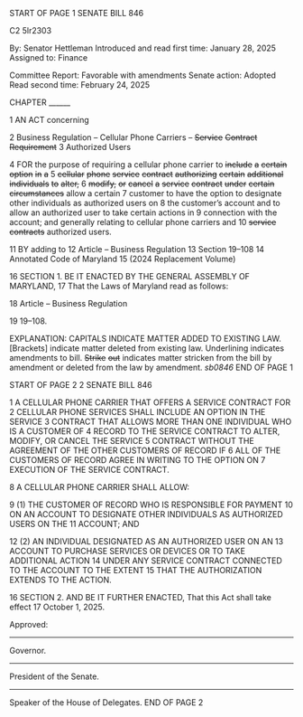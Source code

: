 START OF PAGE 1
SENATE BILL 846

C2 5lr2303

By: Senator Hettleman
Introduced and read first time: January 28, 2025
Assigned to: Finance

Committee Report: Favorable with amendments
Senate action: Adopted
Read second time: February 24, 2025

CHAPTER ______

1 AN ACT concerning

2 Business Regulation – Cellular Phone Carriers – ~~Service~~ ~~Contract~~ ~~Requirement~~
3 Authorized Users

4 FOR the purpose of requiring a cellular phone carrier to ~~include~~ ~~a~~ ~~certain~~ ~~option~~ ~~in~~ ~~a~~
5 ~~cellular~~ ~~phone~~ ~~service~~ ~~contract~~ ~~authorizing~~ ~~certain~~ ~~additional~~ ~~individuals~~ ~~to~~ ~~alter,~~
6 ~~modify,~~ ~~or~~ ~~cancel~~ ~~a~~ ~~service~~ ~~contract~~ ~~under~~ ~~certain~~ ~~circumstances~~ allow a certain
7 customer to have the option to designate other individuals as authorized users on
8 the customer’s account and to allow an authorized user to take certain actions in
9 connection with the account; and generally relating to cellular phone carriers and
10 ~~service~~ ~~contracts~~ authorized users.

11 BY adding to
12 Article – Business Regulation
13 Section 19–108
14 Annotated Code of Maryland
15 (2024 Replacement Volume)

16 SECTION 1. BE IT ENACTED BY THE GENERAL ASSEMBLY OF MARYLAND,
17 That the Laws of Maryland read as follows:

18 Article – Business Regulation

19 19–108.

EXPLANATION: CAPITALS INDICATE MATTER ADDED TO EXISTING LAW.
[Brackets] indicate matter deleted from existing law.
Underlining indicates amendments to bill.
~~Strike~~ ~~out~~ indicates matter stricken from the bill by amendment or deleted from the law by
amendment. *sb0846*
END OF PAGE 1

START OF PAGE 2
2 SENATE BILL 846

1 A CELLULAR PHONE CARRIER THAT OFFERS A SERVICE CONTRACT FOR
2 CELLULAR PHONE SERVICES SHALL INCLUDE AN OPTION IN THE SERVICE
3 CONTRACT THAT ALLOWS MORE THAN ONE INDIVIDUAL WHO IS A CUSTOMER OF
4 RECORD TO THE SERVICE CONTRACT TO ALTER, MODIFY, OR CANCEL THE SERVICE
5 CONTRACT WITHOUT THE AGREEMENT OF THE OTHER CUSTOMERS OF RECORD IF
6 ALL OF THE CUSTOMERS OF RECORD AGREE IN WRITING TO THE OPTION ON
7 EXECUTION OF THE SERVICE CONTRACT.

8 A CELLULAR PHONE CARRIER SHALL ALLOW:

9 (1) THE CUSTOMER OF RECORD WHO IS RESPONSIBLE FOR PAYMENT
10 ON AN ACCOUNT TO DESIGNATE OTHER INDIVIDUALS AS AUTHORIZED USERS ON THE
11 ACCOUNT; AND

12 (2) AN INDIVIDUAL DESIGNATED AS AN AUTHORIZED USER ON AN
13 ACCOUNT TO PURCHASE SERVICES OR DEVICES OR TO TAKE ADDITIONAL ACTION
14 UNDER ANY SERVICE CONTRACT CONNECTED TO THE ACCOUNT TO THE EXTENT
15 THAT THE AUTHORIZATION EXTENDS TO THE ACTION.

16 SECTION 2. AND BE IT FURTHER ENACTED, That this Act shall take effect
17 October 1, 2025.

Approved:

________________________________________________________________________________
Governor.

________________________________________________________________________________
President of the Senate.

________________________________________________________________________________
Speaker of the House of Delegates.
END OF PAGE 2